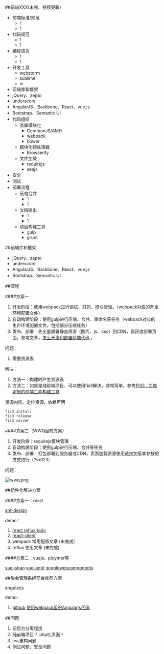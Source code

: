 ##前端XXX(未完、持续更新)

* 前端标准/规范
  * 1
  * 1
* 代码规范
  * 1
  * 1
* 编程语言
  * 1
  * 1
* 开发工具
  * webstorm
  * sublime
  * vi
* 前端库和框架
 * jQuery、zepto
 * underscore
 * AngularJS、Backbone、React、vue.js
 * Bootstrap、Semantic UI
* 代码组织
  * 类库模块化
     * CommonJS/AMD
     * webpack
     * bower
  * 模块化预处理器
     * Browserify
  * 文件加载
     * requirejs
     * seajs
* 安全
* 测试
* 部署流程
  * 压缩合并
     * 1
     * 1
  * 文档输出
      * 1
      * 1
  * 项目构建工具
     * gulp
     * grunt

##前端库和框架
* jQuery、zepto
* underscore
* AngularJS、Backbone、React、vue.js
* Bootstrap、Semantic UI

##流程

####方案一

1. 开发阶段：使用webpack进行调试、打包、模块管理。（webpack对应的开发环境配置文件）
2. 自动构建阶段：使用gulp进行压缩、合并、重命名等任务（webpack对应的生产环境配置文件，包括部分压缩任务）
3. 发布、部署：先全量部署静态资源（图片、js、css）到CDN，再灰度部署页面。参考文章，[怎么开发和部署前端代码](https://github.com/fouber/blog/issues/6) 。

问题：

1. 需要资源表

解决：

1. 方法一：构建时产生资源表
2. 方法二：如果是纯前端项目，可以使用fis3解决，非常简单，参考[FIS3 , 为你定制的前端工程构建工具](http://fis.baidu.com/fis3/docs/build.html)

资源内嵌、定位资源、依赖声明

```bash
fis3 install
fis3 release
fis3 server
```

####方案二（WWQ目前方案）

1. 开发阶段：requirejs模块管理
2. 自动构建阶段：使用gulp进行压缩、合并等任务
3. 发布、部署：打包部署到服务器或CDN，页面加载资源使用链接加版本参数的方式进行（?v=123）

问题：

![wwq.png](https://raw.githubusercontent.com/logzh/bookmark/master/image/wwq.png)

##组件化解决方案

####方案一：react

[ant-design](https://github.com/ant-design/ant-design)

demo： 

1. [react reflux todo](https://github.com/logzh/react-reflux-todo)
2. [react-client](https://github.com/logzh/react-client)
3. webpack 常用配置文章 (未完成)
4. reflux 使用文章 (未完成)

####方案二：vuejs、ploymer等

[vue-strap](http://yuche.github.io/vue-strap/)
[vue-antd](https://github.com/okoala/vue-antd)
[googlewebcomponents](https://googlewebcomponents.github.io/)

##后台管理系统前台推荐方案

angularjs

demo:

1. [github](https://github.com/logzh/angular-webpack-example) [使用webpack组织Angularjs代码](http://km.oa.com/group/24792/articles/show/242455)

##问题

1. 前后台分离程度
2. 纯前端项目？ php吐页面？
2. css重构问题
3. 测试问题、安全问题